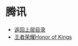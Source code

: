 # 腾讯

* [返回上层目录](../industry-application.md)
* [王者荣耀Honor of Kings](honor-of-kings/honor-of-kings.md)


